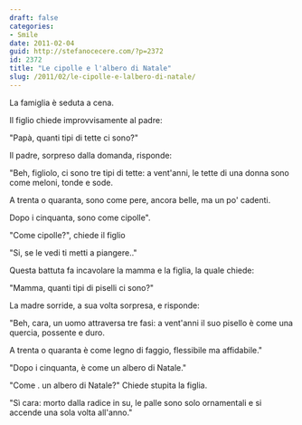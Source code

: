 ```yaml
---
draft: false
categories:
- Smile
date: 2011-02-04
guid: http://stefanocecere.com/?p=2372
id: 2372
title: "Le cipolle e l'albero di Natale"
slug: /2011/02/le-cipolle-e-lalbero-di-natale/
---
```


La famiglia è seduta a cena.
  
Il figlio chiede improvvisamente al padre:

"Papà, quanti tipi di tette ci sono?"

Il padre, sorpreso dalla domanda, risponde:

"Beh, figliolo, ci sono tre tipi di tette: a vent'anni, le tette di una donna sono come meloni, tonde e sode.
  
A trenta o quaranta, sono come pere, ancora belle, ma un po' cadenti.
  
Dopo i cinquanta, sono come cipolle".
  
"Come cipolle?", chiede il figlio
  
"Si, se le vedi ti metti a piangere.."

Questa battuta fa incavolare la mamma e la figlia, la quale chiede:
  
"Mamma, quanti tipi di piselli ci sono?"
  
La madre sorride, a sua volta sorpresa, e risponde:
  
"Beh, cara, un uomo attraversa tre fasi: a vent'anni il suo pisello è come una quercia, possente e duro.
  
A trenta o quaranta è come legno di faggio, flessibile ma affidabile."
  
"Dopo i cinquanta, è come un albero di Natale."
  
"Come . un albero di Natale?" Chiede stupita la figlia.
  
"Sì cara: morto dalla radice in su, le palle sono solo ornamentali e si accende una sola volta all'anno."
